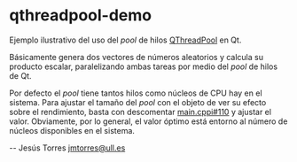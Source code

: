 qthreadpool-demo
================

Ejemplo ilustrativo del uso del _pool_ de hilos [QThreadPool](http://qt-project.org/doc/qt-5.0/qtcore/qthreadpool.html) en Qt.

Básicamente genera dos vectores de números aleatorios y calcula su producto escalar, paralelizando ambas tareas por medio del _pool_ de hilos de Qt.

Por defecto el _pool_ tiene tantos hilos como núcleos de CPU hay en el sistema. Para ajustar el tamaño del _pool_ con el objeto de ver su efecto sobre el rendimiento, basta con descomentar [main.cppi#110](https://github.com/ull-etsii-sistemas-operativos/qthreadpool-demo/blob/master/main.cpp#L101) y ajustar el valor. Obviamente, por lo general, el valor óptimo está entorno al número de núcleos disponibles en el sistema.

-- Jesús Torres <jmtorres@ull.es>
